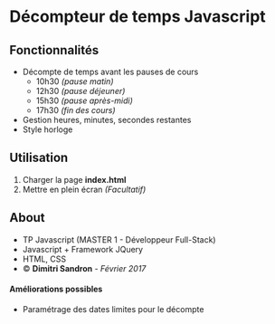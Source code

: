 # Décompteur de temps Javascript

## Fonctionnalités
- Décompte de temps avant les pauses de cours
  - 10h30 _(pause matin)_
  - 12h30 _(pause déjeuner)_
  - 15h30 _(pause après-midi)_
  - 17h30 _(fin des cours)_
- Gestion heures, minutes, secondes restantes
- Style horloge

## Utilisation
1. Charger la page **index.html**
2. Mettre en plein écran _(Facultatif)_

## About
- TP Javascript (MASTER 1 - Développeur Full-Stack)
- Javascript + Framework JQuery
- HTML, CSS
- © **Dimitri Sandron** - _Février 2017_

#### Améliorations possibles
- Paramétrage des dates limites pour le décompte
